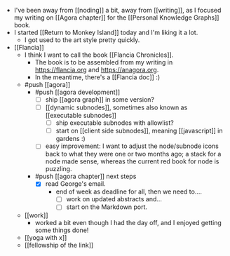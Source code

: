 - I've been away from [[noding]] a bit, away from [[writing]], as I focused my writing on [[Agora chapter]] for the [[Personal Knowledge Graphs]] book.
- I started [[Return to Monkey Island]] today and I'm liking it a lot.
  - I got used to the art style pretty quickly.
- [[Flancia]]
  - I think I want to call the book [[Flancia Chronicles]].
    - The book is to be assembled from my writing in https://flancia.org and https://anagora.org.
    - In the meantime, there's a [[Flancia doc]] :)
  - #push [[agora]]
    - #push [[agora development]]
      - [ ] ship [[agora graph]] in some version?
      - [ ] [[dynamic subnodes]], sometimes also known as [[executable subnodes]]
        - [ ] ship executable subnodes with allowlist?
        - [ ] start on [[client side subnodes]], meaning [[javascript]] in gardens :)
      - [ ] easy improvement: I want to adjust the node/subnode icons back to what they were one or two months ago; a stack for a node made sense, whereas the current red book for node is puzzling.
    - #push [[agora chapter]] next steps
      - [x] read George's email.
        - end of week as deadline for all, then we need to....
          - [ ] work on updated abstracts and...
          - [ ] start on the Markdown port.
  - [[work]]
    - worked a bit even though I had the day off, and I enjoyed getting some things done!
  - [[yoga with x]]
  - [[fellowship of the link]]
